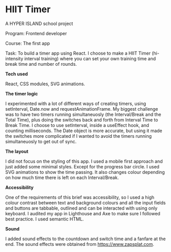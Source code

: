 # HIIT Timer

A HYPER ISLAND school project

Program: Frontend developer

Course: The first app

Task: To build a timer app using React. I choose to make a HIIT Timer (hi-intensity interval training) where you can set your own training time and break time and number of rounds. 

**Tech used**

React, CSS modules, SVG animations.

**The timer logic**

I experimented with a lot of different ways of creating timers, using setInterval, Date.now and requestAnimationFrame. My biggest challenge was to have two timers running simultaneuosly (the Interval/Break and the Total Time), plus doing the switches back and forth from Interval Time to Break Time. I choose to use setInterval, inside a useEffect hook, and counting milliseconds. The Date object is more accurate, but using it made the switches more complicated if I wanted to avoid the timers running simultaneuosly to get out of sync. 

**The layout**

I did not focus on the styling of this app. I used a mobile first approach and just added some minimal styles. Except for the progress bar circle. I used SVG animations to show the time passing. It also changes colour depending on how much time there is left on each Interval/Break.

**Accessibility**

One of the requirements of this brief was accessibility, so I used a high colour contrast between text and background colours and all the input fields and buttons are tabbable, outlined and can be interacted with using only keyboard. I audited my app in Lighthouse and Axe to make sure I followed best practice. I used semantic HTML.

**Sound**

I added sound effects to the countdown and switch time and a fanfare at the end. The sound effects were obtained from https://www.zapsplat.com.

